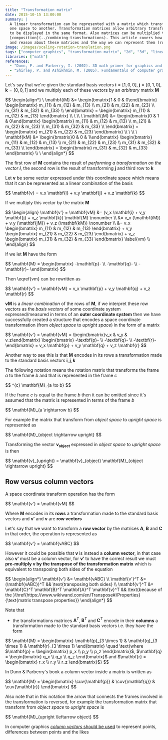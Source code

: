 ```yaml
---
title: "Transformation matrix"
date: 2015-10-15 13:00:00
summary: |
  A linear transformation can be represented with a matrix which transforms vectors from
  one space to another. Transformation matrices allow arbitrary transformations
  to be displayed in the same format. Also matrices can be multiplied to enable
  [composition](../combining-transformations). This article covers how to think
  and reason about these matrices and the way we can represent them (row vectors vs column vectors).
image: /images/scaling-rotation-translation.png
tags: ["computer graphics", "transformation matrix", "2d", "3d", "linear algebra", "geometry"]
libraries: ["math"]
references:
  - "Dunn, F. and Parberry, I. (2002). 3D math primer for graphics and game development. Plano, Tex.: Wordware Pub."
  - "Shirley, P. and Ashikhmin, M. (2005). Fundamentals of computer graphics. Wellesley, Mass.: AK Peters."
---
```


Let's say that we're given the standard basis vectors $\mathbf{i} = [1, 0, 0], \; \mathbf{j} = [0, 1, 0], \; \mathbf{k} = [0, 0, 1]$ and we multiply each of these vectors by an *arbitrary* matrix $\mathbf{M}$

<div>$$
\begin{align*}
\
\mathbf{iM} &= \begin{bmatrix}1 & 0 & 0\end{bmatrix}
\begin{bmatrix}
m_{11} & m_{12} & m_{13} \\
m_{21} & m_{22} & m_{23} \\
m_{31} & m_{32} & m_{33} \\
\end{bmatrix} = \begin{bmatrix} m_{11} & m_{12} & m_{13} \end{bmatrix} \\
\
\\
\
\mathbf{jM} &= \begin{bmatrix}0 & 1 & 0\end{bmatrix}
\begin{bmatrix}
m_{11} & m_{12} & m_{13} \\
m_{21} & m_{22} & m_{23} \\
m_{31} & m_{32} & m_{33} \\
\end{bmatrix} = \begin{bmatrix} m_{21} & m_{22} & m_{23} \end{bmatrix} \\
\
\\
\
\mathbf{kM} &= \begin{bmatrix}0 & 0 & 1\end{bmatrix}
\begin{bmatrix}
m_{11} & m_{12} & m_{13} \\
m_{21} & m_{22} & m_{23} \\
m_{31} & m_{32} & m_{33} \\
\end{bmatrix} = \begin{bmatrix} m_{31} & m_{32} & m_{33} \end{bmatrix} \\
\
\end{align*}
$$</div>

The first row of $\mathbf{M}$ contains the result of *performing a transformation on the vector $\mathbf{i}$*, the second row is the result of transforming $\mathbf{j}$ and third row to $\mathbf{k}$

Let $\mathbf{v}$ be some vector expressed under this coordinate space which means that it can be represented as a linear combination of the basis

<div>$$
\mathbf{v} = v_x \mathbf{i} + v_y \mathbf{j} + v_z \mathbf{k}
$$</div>

If we multiply this vector by the matrix $\mathbf{M}$

<div>$$
\begin{align}
\mathbf{v'} = \mathbf{vM} &= (v_x \mathbf{i} + v_y \mathbf{j} + v_z \mathbf{k}) \mathbf{M}
\nonumber \\
&= v_x (\mathbf{iM}) + v_y (\mathbf{jM}) + v_z (\mathbf{kM}) \nonumber \\
&= v_x \begin{bmatrix} m_{11} & m_{12} & m_{13} \end{bmatrix} + v_y \begin{bmatrix} m_{21} & m_{22} & m_{23} \end{bmatrix} + v_z \begin{bmatrix} m_{31} & m_{32} & m_{33} \end{bmatrix} \label{vm} \\
\end{align}
$$</div>

If we let $\mathbf{M}$ have the form

<div>$$
\mathbf{M} = \begin{bmatrix}
-\mathbf{p}- \\
-\mathbf{q}- \\
-\mathbf{r}-
\end{bmatrix}
$$</div>

Then \eqref{vm} can be rewritten as

<div>$$
\mathbf{v'} = \mathbf{vM} = v_x \mathbf{p} + v_y \mathbf{q} + v_z \mathbf{r}
$$</div>

$\mathbf{vM}$ is a *linear combination* of the rows of $\mathbf{M}$, if we interpret these row vectors as the *basis vectors* of some coordinate system expressed/measured in terms of an **outer coordinate system** then we have successfully created a structure that encodes a space coordinate transformation (from *object space* to *upright space*) in the form of a matrix

<div>$$
\mathbf{v'} = \mathbf{vM} = \begin{bmatrix}v_x & v_y & v_z\end{bmatrix}
\begin{bmatrix}
-\textbf{p}- \\
-\textbf{q}- \\
-\textbf{r}-
\end{bmatrix} = v_x \mathbf{p} + v_y \mathbf{q} + v_z \mathbf{r}
$$</div>

Another way to see this is that $\mathbf{M}$ encodes in its rows a transformation made to the standard basis vectors $\mathbf{i}, \mathbf{j}, \mathbf{k}$

The following notation means the rotation matrix that transforms the frame $a$ to the frame $b$ and that is represented in the frame $c$

<div>$$
^{c} \mathbf{M}_{a \to b}
$$</div>

If the frame $c$ is equal to the frame $b$ then it can be omitted since it's assumed that the matrix is represented in terms of the frame $b$

<div>$$
\mathbf{M}_{a \rightarrow b}
$$</div>

For example the matrix that transform from *object space* to *upright space* is represented as

<div>$$
\mathbf{M}_{object \rightarrow upright}
$$</div>

Transforming the vector $\mathbf{v_{object}}$ expressed in *object space* to *upright space* is then

<div>$$
\mathbf{v}_{upright} = \mathbf{v}_{object} \mathbf{M}_{object \rightarrow upright}
$$</div>

## Row versus column vectors

A space coordinate transform operation has the form

<div>$$
\mathbf{v'} = \mathbf{vM}
$$</div>

Where $\mathbf{M}$ encodes in its **rows** a transformation made to the standard basis vectors and $\mathbf{v'}$ and $\mathbf{v}$ are **row vectors**

Let's say that we want to transform a **row vector** by the matrices $\mathbf{A}$, $\mathbf{B}$ and $\mathbf{C}$ in that order, the operation is represented as

<div>$$
\mathbf{v'} = \mathbf{vABC}
$$</div>

However it could be possible that $\mathbf{v}$ is instead a **column vector**, in that case also $\mathbf{v'}$ must be a column vector, for $\mathbf{v'}$ to have the correct result we must **pre-multiply $\mathbf{v}$ by the transpose of the transformation matrix** which is equivalent to transposing both sides of the equation

<div>$$
\begin{align*}
\mathbf{v'} &= \mathbf{vABC} \\
\mathbf{v'}^T &= (\mathbf{vABC})^T && \text{transposing both sides} \\
\mathbf{v'}^T &= \mathbf{C}^T \mathbf{B}^T \mathbf{A}^T \mathbf{v}^T && \text{because of the }\href{https://www.wikiwand.com/en/Transpose#/Properties}{\text{matrix transpose properties}}
\end{align*}
$$</div>

Note that

- the transformations matrices $\mathbf{A}^T$, $\mathbf{B}^T$ and $\mathbf{C}^T$ encode in their **columns** a transformation made to the standard basis vectors i.e. they have the form

<div>$$
\mathbf{M} = \begin{bmatrix}
\mathbf{p}_{3 \times 1} & \mathbf{q}_{3 \times 1} & \mathbf{r}_{3 \times 1} \end{bmatrix} \quad \text{where $\mathbf{p} = \begin{bmatrix} p_x \\ p_y \\ p_z \end{bmatrix}$, $\mathbf{q} = \begin{bmatrix} q_x \\ q_y \\ q_z \end{bmatrix}$ and $\mathbf{r} = \begin{bmatrix} r_x \\ r_y \\ r_z \end{bmatrix}$}
$$</div>

In Dunn & Parberry's book a column vector inside a matrix is written as

<div>$$
\mathbf{M} = \begin{bmatrix}
\cuv{\mathbf{p}} &
\cuv{\mathbf{q}} &
\cuv{\mathbf{r}}
\end{bmatrix}
$$</div>

Also note that in this notation the arrow that connects the frames involved in the transformation is reversed, for example the transformation matrix that transform from *object space* to *upright space* is

<div>$$
\mathbf{M}_{upright \leftarrow object}
$$</div>

In computer graphics [*column vectors* should be used](https://web.archive.org/web/20150321091101/http://chrishecker.com/Column_vs_row_vectors) to represent points, differences between points and the likes

